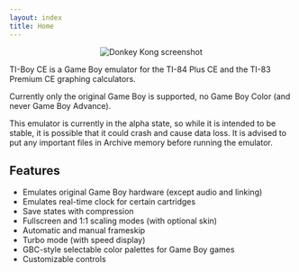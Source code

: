 ```yaml
---
layout: index
title: Home
---
```


<center>
<img alt="Donkey Kong screenshot" src="{{ site.baseurl }}/assets/images/donkey-kong.png"/>
</center>

TI-Boy CE is a Game Boy emulator for the TI-84 Plus CE and the TI-83 Premium CE
graphing calculators.

Currently only the original Game Boy is supported, no Game Boy Color (and never
Game Boy Advance).

This emulator is currently in the alpha state, so while it is intended to be
stable, it is possible that it could crash and cause data loss. It is advised
to put any important files in Archive memory before running the emulator.

Features
--------

* Emulates original Game Boy hardware (except audio and linking)
* Emulates real-time clock for certain cartridges
* Save states with compression
* Fullscreen and 1:1 scaling modes (with optional skin)
* Automatic and manual frameskip
* Turbo mode (with speed display)
* GBC-style selectable color palettes for Game Boy games
* Customizable controls
